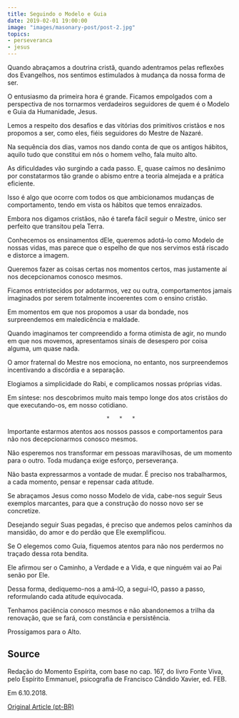 ```yaml
---
title: Seguindo o Modelo e Guia
date: 2019-02-01 19:00:00
image: "images/masonary-post/post-2.jpg"
topics: 
- perseveranca
- jesus
---
```


Quando abraçamos a doutrina cristã, quando adentramos pelas reflexões dos
Evangelhos, nos sentimos estimulados à mudança da nossa forma de ser.

O entusiasmo da primeira hora é grande. Ficamos empolgados com a perspectiva de
nos tornarmos verdadeiros seguidores de quem é o Modelo e Guia da Humanidade,
Jesus.

Lemos a respeito dos desafios e das vitórias dos primitivos cristãos e nos
propomos a ser, como eles, fiéis seguidores do Mestre de Nazaré.

Na sequência dos dias, vamos nos dando conta de que os antigos hábitos, aquilo
tudo que constitui em nós o homem velho, fala muito alto.

As dificuldades vão surgindo a cada passo. E, quase caímos no desânimo por
constatarmos tão grande o abismo entre a teoria almejada e a prática eficiente.

Isso é algo que ocorre com todos os que ambicionamos mudanças de comportamento,
tendo em vista os hábitos que temos enraizados.

Embora nos digamos cristãos, não é tarefa fácil seguir o Mestre, único ser
perfeito que transitou pela Terra.

Conhecemos os ensinamentos dEle, queremos adotá-lo como Modelo de nossas vidas,
mas parece que o espelho de que nos servimos está riscado e distorce a imagem.

Queremos fazer as coisas certas nos momentos certos, mas justamente aí nos
decepcionamos conosco mesmos.

Ficamos entristecidos por adotarmos, vez ou outra, comportamentos jamais
imaginados por serem totalmente incoerentes com o ensino cristão.

Em momentos em que nos propomos a usar da bondade, nos surpreendemos em
maledicência e maldade.

Quando imaginamos ter compreendido a forma otimista de agir, no mundo em que
nos movemos, apresentamos sinais de desespero por coisa alguma, um quase nada.

O amor fraternal do Mestre nos emociona, no entanto, nos surpreendemos
incentivando a discórdia e a separação.

Elogiamos a simplicidade do Rabi, e complicamos nossas próprias vidas.

Em síntese: nos descobrimos muito mais tempo longe dos atos cristãos do que
executando-os, em nosso cotidiano.

                                   *   *   *

Importante estarmos atentos aos nossos passos e comportamentos para não nos
decepcionarmos conosco mesmos.

Não esperemos nos transformar em pessoas maravilhosas, de um momento para o
outro. Toda mudança exige esforço, perseverança.

Não basta expressarmos a vontade de mudar. É preciso nos trabalharmos, a cada
momento, pensar e repensar cada atitude.

Se abraçamos Jesus como nosso Modelo de vida, cabe-nos seguir Seus exemplos
marcantes, para que a construção do nosso novo ser se concretize.

Desejando seguir Suas pegadas, é preciso que andemos pelos caminhos da
mansidão, do amor e do perdão que Ele exemplificou.

Se O elegemos como Guia, fiquemos atentos para não nos perdermos no traçado
dessa rota bendita.

Ele afirmou ser o Caminho, a Verdade e a Vida, e que ninguém vai ao Pai senão
por Ele.

Dessa forma, dediquemo-nos a amá-lO, a segui-lO, passo a passo, reformulando
cada atitude equivocada.

Tenhamos paciência conosco mesmos e não abandonemos a trilha da renovação, que
se fará, com constância e persistência.

Prossigamos para o Alto.

## Source
Redação do Momento Espírita, com base no cap. 167,
do livro Fonte Viva, pelo Espírito Emmanuel, psicografia
de Francisco Cândido Xavier, ed. FEB.

Em 6.10.2018. 


[Original Article (pt-BR)](http://momento.com.br/pt/ler_texto.php?id=5553)
